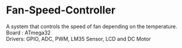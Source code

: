 # Fan-Speed-Controller
A system that controls the speed of fan depending on the temperature. <br>
Board : ATmega32 <br>
Drivers: GPIO, ADC, PWM, LM35 Sensor, LCD and DC Motor
